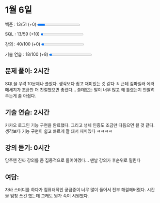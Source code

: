 1월 6일
=
백준 : 13/51 (+0) 
<progress value="9" max="51"></progress>

SQL : 13/59 (+10) 
<progress value="3" max="59"></progress>

강의 : 40/100 (+0)
<progress value="3" max="52"></progress>

기술 연습 : 18/100 (+8)
<progress value="3" max="52"></progress>



## 문제 풀이: 2시간 
SQL을 무려 10문제나 풀었다. 생각보다 쉽고 재미있는 것 같다 ㅎ 근데 컴파일러 에러 메세지가 조금만 더 친절했으면 좋겠다... 쓸데없는 말이 너무 많고 왜 틀렸는지 안알려주는게 좀 아쉽다.


## 기술 연습: 2시간
카카오 로그인 기능 구현을 완료했다. 그리고 생체 인증도 조금만 다듬으면 될 것 같다. 생각보다 기능 구현이 쉽고 빠르게 잘 돼서 재미있다 ㅋㅋㅋㅋ

## 강의 듣기: 0시간
담주엔 진짜 강의를 좀 집중적으로 들어야겠다... 맨날 강의가 후순위로 밀린다 

## 여담: 
자바 스터디를 하다가 컴퓨터적인 궁금증이 너무 많이 들어서 전부 해결해버렸다. 시간을 엄청 쓰긴 했는데 그래도 뭔가 속이 시원했다.